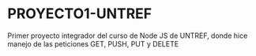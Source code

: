 # PROYECTO1-UNTREF
Primer proyecto integrador del curso de Node JS de UNTREF, donde hice manejo de las peticiones GET, PUSH, PUT y DELETE
